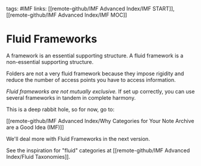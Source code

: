 tags: #IMF
links: [[remote-github/IMF Advanced Index/IMF START]], [[remote-github/IMF Advanced Index/IMF MOC]]

# Fluid Frameworks
A framework is an essential supporting structure. 
A fluid framework is a non-essential supporting structure. 

Folders are not a very fluid framework because they impose rigidity and reduce the number of access points you have to access information. 

*Fluid frameworks are not mutually exclusive.* If set up correctly, you can use several frameworks in tandem in complete harmony.

This is a deep rabbit hole, so for now, go to: 

[[remote-github/IMF Advanced Index/Why Categories for Your Note Archive are a Good Idea (IMF)]]

We'll deal more with Fluid Frameworks in the next version. 

See the inspiration for "fluid" categories at [[remote-github/IMF Advanced Index/Fluid Taxonomies]].


